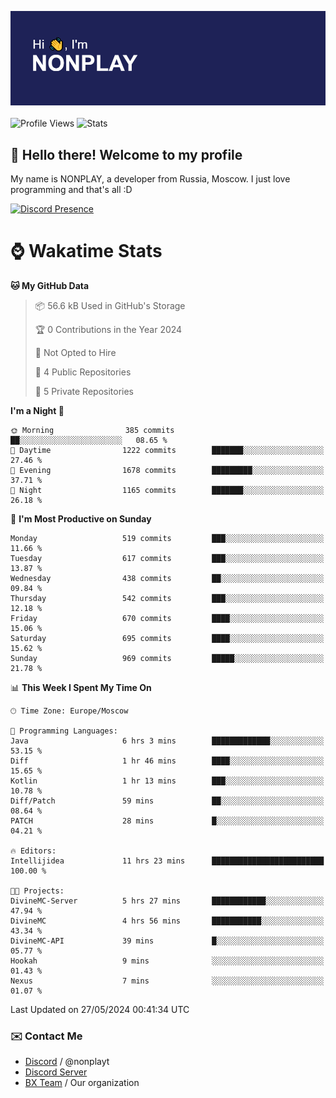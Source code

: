 ![Discord Presence](./header.png)
<br></br>
![Profile Views](https://komarev.com/ghpvc/?username=NONPLAYT&color=blue&style=for-the-badge)
![Stats](https://img.shields.io/badge/0%25-OPTIMIZED-orange?style=for-the-badge)


## :wave: Hello there! Welcome to my profile

My name is NONPLAY, a developer from Russia, Moscow. I just love programming and that's all :D

[![Discord Presence](https://lanyard.cnrad.dev/api/597087584090587177?showDisplayName=true)](https://discord.com/users/597087584090587177) 

# ⌚ Wakatime Stats

<!--START_SECTION:waka-->
**🐱 My GitHub Data** 

> 📦 56.6 kB Used in GitHub's Storage 
 > 
> 🏆 0 Contributions in the Year 2024
 > 
> 🚫 Not Opted to Hire
 > 
> 📜 4 Public Repositories 
 > 
> 🔑 5 Private Repositories 
 > 
**I'm a Night 🦉** 

```text
🌞 Morning                385 commits         ██░░░░░░░░░░░░░░░░░░░░░░░   08.65 % 
🌆 Daytime                1222 commits        ███████░░░░░░░░░░░░░░░░░░   27.46 % 
🌃 Evening                1678 commits        █████████░░░░░░░░░░░░░░░░   37.71 % 
🌙 Night                  1165 commits        ███████░░░░░░░░░░░░░░░░░░   26.18 % 
```
📅 **I'm Most Productive on Sunday** 

```text
Monday                   519 commits         ███░░░░░░░░░░░░░░░░░░░░░░   11.66 % 
Tuesday                  617 commits         ███░░░░░░░░░░░░░░░░░░░░░░   13.87 % 
Wednesday                438 commits         ██░░░░░░░░░░░░░░░░░░░░░░░   09.84 % 
Thursday                 542 commits         ███░░░░░░░░░░░░░░░░░░░░░░   12.18 % 
Friday                   670 commits         ████░░░░░░░░░░░░░░░░░░░░░   15.06 % 
Saturday                 695 commits         ████░░░░░░░░░░░░░░░░░░░░░   15.62 % 
Sunday                   969 commits         █████░░░░░░░░░░░░░░░░░░░░   21.78 % 
```


📊 **This Week I Spent My Time On** 

```text
🕑︎ Time Zone: Europe/Moscow

💬 Programming Languages: 
Java                     6 hrs 3 mins        █████████████░░░░░░░░░░░░   53.15 % 
Diff                     1 hr 46 mins        ████░░░░░░░░░░░░░░░░░░░░░   15.65 % 
Kotlin                   1 hr 13 mins        ███░░░░░░░░░░░░░░░░░░░░░░   10.78 % 
Diff/Patch               59 mins             ██░░░░░░░░░░░░░░░░░░░░░░░   08.64 % 
PATCH                    28 mins             █░░░░░░░░░░░░░░░░░░░░░░░░   04.21 % 

🔥 Editors: 
Intellijidea             11 hrs 23 mins      █████████████████████████   100.00 % 

🐱‍💻 Projects: 
DivineMC-Server          5 hrs 27 mins       ████████████░░░░░░░░░░░░░   47.94 % 
DivineMC                 4 hrs 56 mins       ███████████░░░░░░░░░░░░░░   43.34 % 
DivineMC-API             39 mins             █░░░░░░░░░░░░░░░░░░░░░░░░   05.77 % 
Hookah                   9 mins              ░░░░░░░░░░░░░░░░░░░░░░░░░   01.43 % 
Nexus                    7 mins              ░░░░░░░░░░░░░░░░░░░░░░░░░   01.07 % 
```


 Last Updated on 27/05/2024 00:41:34 UTC
<!--END_SECTION:waka-->

### ✉️ Contact Me

- [Discord](https://discord.com/users/597087584090587177) / @nonplayt
- [Discord Server](https://discord.gg/p7cxhw7E2M)
- [BX Team](https://github.com/BX-Team) / Our organization
